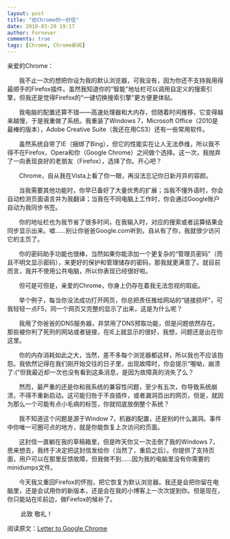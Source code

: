 ```yaml
---
layout: post
title: "给Chrome的一封信"
date: 2010-03-20 19:17
author: Fornever
comments: true
tags: [Chrome, Chrome新闻]
---
```

亲爱的Chrome：

       我不止一次的想把你设为我的默认浏览器，可我没有，因为你还不支持我用得最顺手的Firefox插件。虽然我知道你的“智能”地址栏可以调用自定义的搜索引擎，但我还是觉得Firefox的“一键切换搜索引擎”更方便更体贴。

       我电脑的配置还算不错——高速处理器和大内存，但随着时间推移，它变得越来越慢，于是我重做了系统。我重装了Windows 7，Microsoft Office（2010是最棒的版本），Adobe Creative Suite（我还在用CS3）还有一些常用软件。

       虽然系统自带了IE（捆绑了Bing），但它的性能实在让人无法恭维，所以我不得不在Firefox，Opera和你（Google Chrome）之间做个选择。这一次，我抛弃了一向表现良好的老朋友（Firefox），选择了你。开心吧？

       Chrome，自从我在Vista上看了你一眼，再没法忘记你日新月异的容颜。

       当我需要其他功能时，你早已备好了大量优秀的扩展；当我不懂外语时，你会自动检测页面语言并为我翻译；当我在不同电脑上工作时，你会通过Google账户自动为我同步书签。

       你的地址栏也为我节省了很多时间，在我输入时，对应的搜索或者运算结果会同步显示出来。嘘……别让你爸爸Google.com听到，自从有了你，我就很少访问它的主页了。

       你的密码助手功能也很棒，当然如果你能添加一个更复杂的“管理员密码”（而且不明文显示密码），来更好的保护和管理储存的密码，那我就更满意了。就目前而言，我并不使用公共电脑，所以你表现已经很好啦。

       但可是可但是，亲爱的Chrome，你身上仍存在着我无法忽视的<!--more-->瑕疵。

       举个例子，每当你没法成功打开网页，你总把责任推给网站的“链接损坏”，可我轻轻一点F5，同一个网页又完整的显示了出来，这是为什么呢？

       我用了你爸爸的DNS服务器，并禁用了DNS预取功能，但是问题依然存在。那些被你判了死刑的网站或者链接，在IE上就显示的很好，我想，问题还是出在你这里。

       你的内存消耗如此之大，当然，差不多每个浏览器都这样，所以我也不应该抱怨。我依然记得在我们刚开始交往的日子里，出现故障时，你会提示“喔呦，崩溃了:(”但我最近却一次也没有看到这条消息，是因为故障真的消失了么？

       然而，最严重的还是你和我系统的兼容性问题，至少有五次，你导致系统崩溃，不得不重新启动。这可能归咎于不良插件，或者漏洞百出的网页，但是，就因为那么一个可能有点小毛病的标签，你就彻底放倒整个系统？

       我不知道这个问题是源于Window 7，机器的配置，还是别的什么漏洞。事件中你唯一可圈可点的地方，就是你能恢复上次访问的页面。

       这封信一直躺在我的草稿箱里，但是昨天你又一次击倒了我的Windows 7，思来想去，我终于决定把这封信发给你（当然了，重启之后）。你提供了支持页面，用户可以在那里反馈故障，但我做不到……因为我的电脑里没有你需要的minidumps文件。

       今天我又重回Firefox的怀抱，把它恢复为默认浏览器。我还是会把你留在电脑里，还是会试用你的新版本，还是会在我的小博客上一次次提到你。但是现在，你只能站在IE前边，做Firefox的候补了。

        此致
敬礼！

阅读原文：[Letter to Google Chrome](http://www.labnol.org/software/letter-to-google-chrome/13217/)
